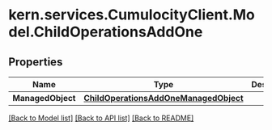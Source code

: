 
# kern.services.CumulocityClient.Model.ChildOperationsAddOne

## Properties

Name | Type | Description | Notes
------------ | ------------- | ------------- | -------------
**ManagedObject** | [**ChildOperationsAddOneManagedObject**](ChildOperationsAddOneManagedObject.md) |  | 

[[Back to Model list]](../README.md#documentation-for-models)
[[Back to API list]](../README.md#documentation-for-api-endpoints)
[[Back to README]](../README.md)

